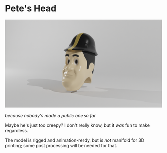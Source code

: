# Pete's Head
![peter](./Face/Media/PeteFace1.png)

*because nobody's made a public one so far*

Maybe he's just too creepy? I don't really know, but it *was* fun to make regardless.

The model is rigged and animation-ready, but is *not* manifold for 3D printing; some post processing will be needed for that.


